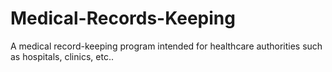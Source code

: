 # Medical-Records-Keeping
A medical record-keeping program intended for healthcare authorities such as hospitals, clinics, etc..
